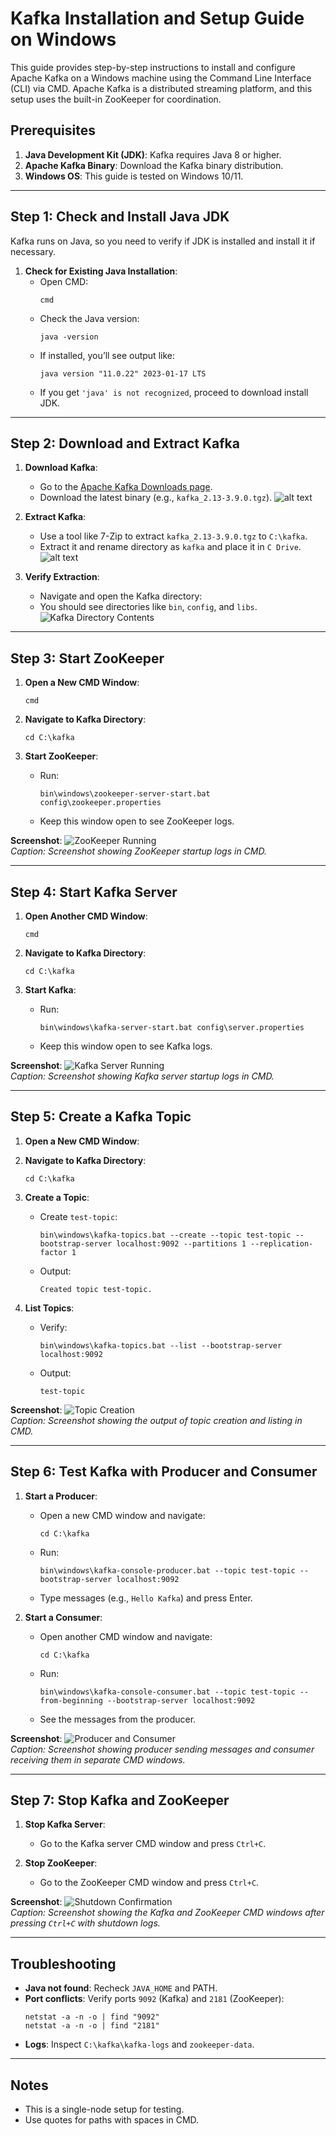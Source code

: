 # Kafka Installation and Setup Guide on Windows

This guide provides step-by-step instructions to install and configure Apache Kafka on a Windows machine using the Command Line Interface (CLI) via CMD. Apache Kafka is a distributed streaming platform, and this setup uses the built-in ZooKeeper for coordination.

## Prerequisites

1. **Java Development Kit (JDK)**: Kafka requires Java 8 or higher.
2. **Apache Kafka Binary**: Download the Kafka binary distribution.
3. **Windows OS**: This guide is tested on Windows 10/11.

---

## Step 1: Check and Install Java JDK

Kafka runs on Java, so you need to verify if JDK is installed and install it if necessary.

1. **Check for Existing Java Installation**:
   - Open CMD:
     ```
     cmd
     ```
   - Check the Java version:
     ```
     java -version
     ```
   - If installed, you’ll see output like:
     ```
     java version "11.0.22" 2023-01-17 LTS
     ```
   - If you get `'java' is not recognized`, proceed to download install JDK.

---

## Step 2: Download and Extract Kafka

1. **Download Kafka**:

   - Go to the [Apache Kafka Downloads page](https://kafka.apache.org/downloads).
   - Download the latest binary (e.g., `kafka_2.13-3.9.0.tgz`).
     ![alt text](images/image.png)

2. **Extract Kafka**:

   - Use a tool like 7-Zip to extract `kafka_2.13-3.9.0.tgz` to `C:\kafka`.
   - Extract it and rename directory as `kafka` and place it in `C Drive`.
     ![alt text](images/paste.png)

3. **Verify Extraction**:
   - Navigate and open the Kafka directory:
   - You should see directories like `bin`, `config`, and `libs`.
     ![Kafka Directory Contents](images/Screenshot%202025-03-09%20151414.png)

---

<!-- ## Step 3: Configure Kafka and ZooKeeper

1. **ZooKeeper Configuration**:

   - Open `C:\kafka\config\zookeeper.properties` in a text editor (e.g., Notepad).
   - Ensure `dataDir` is set:
     ```
     dataDir=C:/kafka/zookeeper-data
     ```
   - Create the directory:
     ```
     mkdir C:\kafka\zookeeper-data
     ```

2. **Kafka Server Configuration**:
   - Open `C:\kafka\config\server.properties` in a text editor.
   - Ensure `log.dirs` is set:
     ```
     log.dirs=C:/kafka/kafka-logs
     ```
   - Create the directory:
     ```
     mkdir C:\kafka\kafka-logs
     ```

**Screenshot**:
![Configuration Files](screenshots/step3-config-files.png)  
_Caption: Screenshot showing the created `zookeeper-data` and `kafka-logs` directories in File Explorer or CMD `dir` output._

--- -->

## Step 3: Start ZooKeeper

1. **Open a New CMD Window**:

   ```
   cmd
   ```

2. **Navigate to Kafka Directory**:

   ```
   cd C:\kafka
   ```

3. **Start ZooKeeper**:
   - Run:
     ```
     bin\windows\zookeeper-server-start.bat config\zookeeper.properties
     ```
   - Keep this window open to see ZooKeeper logs.

**Screenshot**:
![ZooKeeper Running](screenshots/step4-zookeeper.png)  
_Caption: Screenshot showing ZooKeeper startup logs in CMD._

---

## Step 4: Start Kafka Server

1. **Open Another CMD Window**:

   ```
   cmd
   ```

2. **Navigate to Kafka Directory**:

   ```
   cd C:\kafka
   ```

3. **Start Kafka**:
   - Run:
     ```
     bin\windows\kafka-server-start.bat config\server.properties
     ```
   - Keep this window open to see Kafka logs.

**Screenshot**:
![Kafka Server Running](screenshots/step5-kafka-server.png)  
_Caption: Screenshot showing Kafka server startup logs in CMD._

---

## Step 5: Create a Kafka Topic

1. **Open a New CMD Window**:

2. **Navigate to Kafka Directory**:

   ``` shell
   cd C:\kafka
   ```

3. **Create a Topic**:

   - Create `test-topic`:
     ```
     bin\windows\kafka-topics.bat --create --topic test-topic --bootstrap-server localhost:9092 --partitions 1 --replication-factor 1
     ```
   - Output:
     ```
     Created topic test-topic.
     ```

4. **List Topics**:
   - Verify:
     ```
     bin\windows\kafka-topics.bat --list --bootstrap-server localhost:9092
     ```
   - Output:
     ```
     test-topic
     ```

**Screenshot**:
![Topic Creation](screenshots/step6-topic-creation.png)  
_Caption: Screenshot showing the output of topic creation and listing in CMD._

---

## Step 6: Test Kafka with Producer and Consumer

1. **Start a Producer**:

   - Open a new CMD window and navigate:
     ```
     cd C:\kafka
     ```
   - Run:
     ```
     bin\windows\kafka-console-producer.bat --topic test-topic --bootstrap-server localhost:9092
     ```
   - Type messages (e.g., `Hello Kafka`) and press Enter.

2. **Start a Consumer**:
   - Open another CMD window and navigate:
     ```
     cd C:\kafka
     ```
   - Run:
     ```
     bin\windows\kafka-console-consumer.bat --topic test-topic --from-beginning --bootstrap-server localhost:9092
     ```
   - See the messages from the producer.

**Screenshot**:
![Producer and Consumer](screenshots/step7-producer-consumer.png)  
_Caption: Screenshot showing producer sending messages and consumer receiving them in separate CMD windows._

---

## Step 7: Stop Kafka and ZooKeeper

1. **Stop Kafka Server**:

   - Go to the Kafka server CMD window and press `Ctrl+C`.

2. **Stop ZooKeeper**:
   - Go to the ZooKeeper CMD window and press `Ctrl+C`.

**Screenshot**:
![Shutdown Confirmation](screenshots/step8-shutdown.png)  
_Caption: Screenshot showing the Kafka and ZooKeeper CMD windows after pressing `Ctrl+C` with shutdown logs._

---

## Troubleshooting

- **Java not found**: Recheck `JAVA_HOME` and PATH.
- **Port conflicts**: Verify ports `9092` (Kafka) and `2181` (ZooKeeper):
  ```
  netstat -a -n -o | find "9092"
  netstat -a -n -o | find "2181"
  ```
- **Logs**: Inspect `C:\kafka\kafka-logs` and `zookeeper-data`.

---

## Notes

- This is a single-node setup for testing.
- Use quotes for paths with spaces in CMD.
